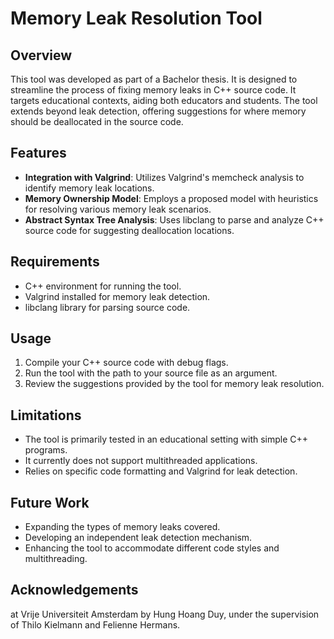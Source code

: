 # Memory Leak Resolution Tool

## Overview
This tool was developed as part of a Bachelor thesis. It is designed to streamline the process of fixing memory leaks in C++ source code. It targets educational contexts, aiding both educators and students. The tool extends beyond leak detection, offering suggestions for where memory should be deallocated in the source code.

## Features
- **Integration with Valgrind**: Utilizes Valgrind's memcheck analysis to identify memory leak locations.
- **Memory Ownership Model**: Employs a proposed model with heuristics for resolving various memory leak scenarios.
- **Abstract Syntax Tree Analysis**: Uses libclang to parse and analyze C++ source code for suggesting deallocation locations.

## Requirements
- C++ environment for running the tool.
- Valgrind installed for memory leak detection.
- libclang library for parsing source code.

## Usage
1. Compile your C++ source code with debug flags.
2. Run the tool with the path to your source file as an argument.
3. Review the suggestions provided by the tool for memory leak resolution.

## Limitations
- The tool is primarily tested in an educational setting with simple C++ programs.
- It currently does not support multithreaded applications.
- Relies on specific code formatting and Valgrind for leak detection.

## Future Work
- Expanding the types of memory leaks covered.
- Developing an independent leak detection mechanism.
- Enhancing the tool to accommodate different code styles and multithreading.


## Acknowledgements
 at Vrije Universiteit Amsterdam by Hung Hoang Duy, under the supervision of Thilo Kielmann and Felienne Hermans.
